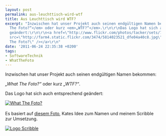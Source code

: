 ```yaml
---
layout: post
permalink: aus-leuchttisch-wird-wtf
title: Aus Leuchttisch wird WTF?
excerpt: "Inzwischen hat unser Projekt auch seinen endgültigen Namen bekommen: \r\n\r\n<em>„What
  The Foto?“</em> oder kurz <em>„WTF?“</em>.\r\n\r\nDas Logo hat sich auch entsprechend
  geändert:\r\n\r\n<a href=\"http://www.flickr.com/photos/tacker/sets/72157626379556132/\"><img
  src=\"http://farm4.static.flickr.com/3474/5814023521_dfe04a40c8.jpg\" alt=\"What
  The Foto?\" /></a>\r\n"
date: '2011-06-24 22:35:38 +0200'
tags:
- SoftwareTechnik
- WhatTheFoto
---
```

<p>Inzwischen hat unser Projekt auch seinen endgültigen Namen bekommen: </p>
<p><em>„What The Foto?“</em> oder kurz <em>„WTF?“</em>.</p>
<p>Das Logo hat sich auch entsprechend geändert:</p>
<p><a href="http://www.flickr.com/photos/tacker/sets/72157626379556132/"><img src="http://farm4.static.flickr.com/3474/5814023521_dfe04a40c8.jpg" alt="What The Foto?" /></a><br />
<a id="more"></a><a id="more-592"></a><br />
Es basiert auf <a href="http://www.flickr.com/photos/jordanlloyd/5314553395/in/set-72157625725750162">diesem Foto</a>, Kates Idee zum Namen und meinem Scribble zur Umsetzung.</p>
<p><a href="http://www.flickr.com/photos/tacker/5692772062/in/set-72157626379556132"><img src="http://farm6.static.flickr.com/5110/5692772062_a500097bd5.jpg" alt="Logo Scribble" /></a></p>
